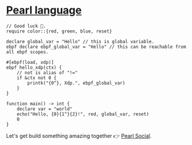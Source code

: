 # [Pearl language](https://pearl-lang.github.io)

```
// Good luck 🫡.
require color::{red, green, blue, reset}

declare global_var = "Hello" // this is global variable.
ebpf declare ebpf_global_var = "Hello" // this can be reachable from all ebpf scopes.

#[ebpf(load, xdp)]
ebpf hello_xdp(ctx) {
	// not is alias of "!="
	if &ctx not 0 {
		printk("{0^}, Xdp.", ebpf_global_var)
	}
}

function main() -> int {
	declare var = "world"
	echo("Hello, {0}{1^}{2}!", red, global_var, reset)
	0
}
```

Let's get build something amazing together 👉 [Pearl Social](https://pearl-lang.github.io/social).
